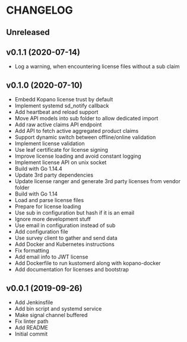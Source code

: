 # CHANGELOG

## Unreleased



## v0.1.1 (2020-07-14)

- Log a warning, when encountering license files without a sub claim


## v0.1.0 (2020-07-10)

- Embedd Kopano license trust by default
- Implement systemd sd_notify callback
- Add heartbeat and reload support
- Move API models into sub folder to allow dedicated import
- Add raw active claims API endpoint
- Add API to fetch active aggregated product claims
- Support dynamic switch between offline/online validation
- Implement license validation
- Use leaf certificate for license signing
- Improve license loading and avoid constant logging
- Implement license API on unix socket
- Build with Go 1.14.4
- Update 3rd party dependencies
- Update license ranger and generate 3rd party licenses from vendor folder
- Build with Go 1.14
- Load and parse license files
- Prepare for license loading
- Use sub in configuration but hash if it is an email
- Ignore more development stuff
- Use email in configuration instead of sub
- Add configuration file
- Use survey client to gather and send data
- Add Docker and Kubernetes instructions
- Fix formatting
- Add email info to JWT license
- Add Dockerfile to run kustomerd along with kopano-docker
- Add documentation for licenses and bootstrap


## v0.0.1 (2019-09-26)

- Add Jenkinsfile
- Add bin script and systemd service
- Make signal channel buffered
- Fix linter path
- Add README
- Initial commit

